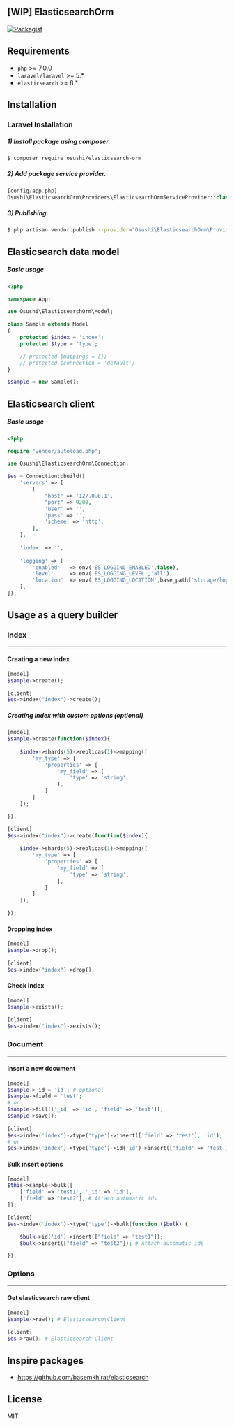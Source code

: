 ## [WIP] ElasticsearchOrm
[![Packagist](https://img.shields.io/packagist/v/osushi/elasticsearch-orm.svg)](https://packagist.org/packages/osushi/elasticsearch-orm)

## Requirements

- `php` >= 7.0.0
- `laravel/laravel` >= 5.*
- `elasticsearch` >= 6.*

## Installation

### Laravel Installation

##### 1) Install package using composer.

```bash
$ composer require osushi/elasticsearch-orm
```

##### 2) Add package service provider.

```php
[config/app.php]
Osushi\ElasticsearchOrm\Providers\ElasticsearchOrmServiceProvider::class
```
	
##### 3) Publishing.

```bash
$ php artisan vendor:publish --provider="Osushi\ElasticsearchOrm\Providers\ElasticsearchOrmServiceProvider"
``` 

## Elasticsearch data model

##### Basic usage
```php
<?php

namespace App;

use Osushi\ElasticsearchOrm\Model;

class Sample extends Model
{
    protected $index = 'index';
    protected $type = 'type';

    // protected $mappings = [];
    // protected $connection = 'default';
}

$sample = new Sample();
```

## Elasticsearch client

##### Basic usage
```php
<?php

require "vendor/autoload.php";

use Osushi\ElasticsearchOrm\Connection;

$es = Connection::build([
    'servers' => [
        [
            "host" => '127.0.0.1',
            "port" => 9200,
            'user' => '',
            'pass' => '',
            'scheme' => 'http',
        ],
    ],
    
    'index' => '',
    
    'logging' => [
        'enabled'   => env('ES_LOGGING_ENABLED',false),
        'level'     => env('ES_LOGGING_LEVEL','all'),
        'location'  => env('ES_LOGGING_LOCATION',base_path('storage/logs/elasticsearch.log'))
    ],  
]);
```

## Usage as a query builder

### Index
---

#### Creating a new index

```php
[model]
$sample->create();

[client]
$es->index("index")->create();
```
    
##### Creating index with custom options (optional)
   
```php
[model]
$sample->create(function($index){
        
    $index->shards(5)->replicas(1)->mapping([
        'my_type' => [
            'properties' => [
                'my_field' => [
                    'type' => 'string',
                ],
            ]
        ]
    ]);

});

[client]
$es->index("index")->create(function($index){
        
    $index->shards(5)->replicas(1)->mapping([
        'my_type' => [
            'properties' => [
                'my_field' => [
                    'type' => 'string',
                ],
            ]
        ]
    ]);

});
```

#### Dropping index

```php
[model]
$sample->drop();
    
[client]
$es->index("index")->drop();
```

#### Check index

```php
[model]
$sample->exists();
    
[client]
$es->index("index")->exists();
```

### Document
---

#### Insert a new document
    
```php
[model]
$sample->_id = 'id'; # optional
$sample->field = 'test';
# or
$sample->fill(['_id' => 'id', 'field' => 'test']);
$sample->save();
    
[client]
$es->index('index')->type('type')->insert(['field' => 'test'], 'id');
# or
$es->index('index')->type('type')->id('id')->insert(['field' => 'test']);
```

#### Bulk insert options

```php
[model]
$this->sample->bulk([
    ['field' => 'test1', '_id' => 'id'],
    ['field' => 'test2'], # Attach automatic ids
]);

[client]
$es->index('index')->type('type')->bulk(function ($bulk) {

    $bulk->id('id')->insert(["field" => "test1"]);
    $bulk->insert(["field" => "test2"]); # Attach automatic ids

});
```

### Options
---

#### Get elasticsearch raw client
```php
[model]
$sample->raw(); # Elasticsearch\Client
    
[client]
$es->raw(); # Elasticsearch\Client
```

## Inspire packages
- https://github.com/basemkhirat/elasticsearch 

## License
MIT

